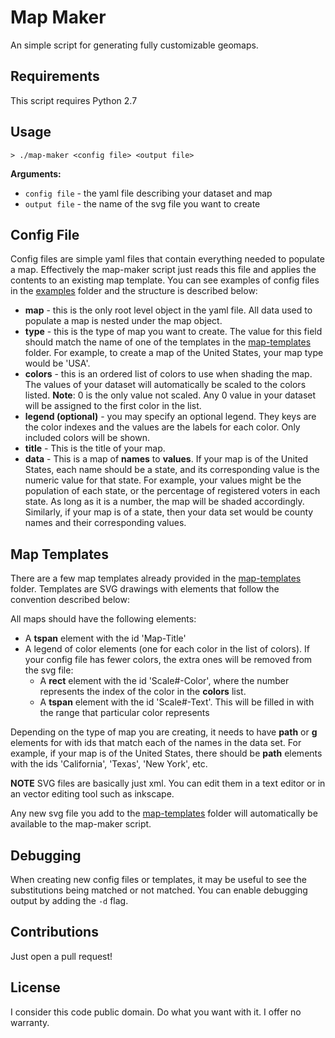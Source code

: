# Map Maker

An simple script for generating fully customizable geomaps.


## Requirements

This script requires Python 2.7


## Usage

```
> ./map-maker <config file> <output file>
```

**Arguments:**
  - `config file` - the yaml file describing your dataset and map
  - `output file` - the name of the svg file you want to create


 ## Config File

 Config files are simple yaml files that contain everything needed to populate a map. Effectively the map-maker script just reads this file and applies the contents to an existing map template. You can see examples of config files in the [examples](./examples) folder and the structure is described below:

  - **map** - this is the only root level object in the yaml file. All data used to populate a map is nested under the map object.
  - **type** - this is the type of map you want to create. The value for this field should match the name of one of the templates in the [map-templates](./map-templates) folder. For example, to create a map of the United States, your map type would be 'USA'.
  - **colors** - this is an ordered list of colors to use when shading the map. The values of your dataset will automatically be scaled to the colors listed. **Note**: 0 is the only value not scaled. Any 0 value in your dataset will be assigned to the first color in the list.
  - **legend (optional)** - you may specify an optional legend. They keys are the color indexes and the values are the labels for each color. Only included colors will be shown.
  - **title** - This is the title of your map.
  - **data** - This is a map of __names__ to __values__. If your map is of the United States, each name should be a state, and its corresponding value is the numeric value for that state. For example, your values might be the population of each state, or the percentage of registered voters in each state. As long as it is a number, the map will be shaded accordingly. Similarly, if your map is of a state, then your data set would be county names and their corresponding values.


## Map Templates

There are a few map templates already provided in the [map-templates](./map-templates) folder. Templates are SVG drawings with elements that follow the convention described below:

All maps should have the following elements:
  - A __tspan__ element with the id 'Map-Title'
  - A legend of color elements (one for each color in the list of colors). If your config file has fewer colors, the extra ones will be removed from the svg file:
    - A __rect__ element with the id 'Scale#-Color', where the number represents the index of the color in the **colors** list. 
    - A __tspan__ element with the id 'Scale#-Text'. This will be filled in with the range that particular color represents

Depending on the type of map you are creating, it needs to have __path__ or __g__ elements for with ids that match each of the names in the data set. For example, if your map is of the United States, there should be __path__ elements with the ids 'California', 'Texas', 'New York', etc.

**NOTE** SVG files are basically just xml. You can edit them in a text editor or in an vector editing tool such as inkscape.

Any new svg file you add to the [map-templates](./map-templates) folder will automatically be available to the map-maker script.


## Debugging

When creating new config files or templates, it may be useful to see the substitutions being matched or not matched. You can enable debugging output by adding the `-d` flag.


## Contributions

Just open a pull request!

## License

I consider this code public domain. Do what you want with it. I offer no warranty.

